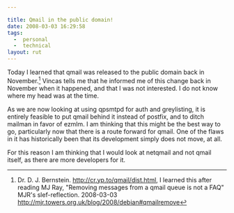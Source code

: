 ```yaml
---

title: Qmail in the public domain!
date: 2008-03-03 16:29:58
tags:
  -  personal
  -  technical
layout: rut
---
```


Today I learned that qmail was released to the public domain back in November.[^200803031]  Vincas tells me that he informed me of this change back in November when it happened, and that I was not interested.  I do not know where my head was at the time.

As we are now looking at using qpsmtpd for auth and greylisting, it is entirely feasible to put qmail behind it instead of postfix, and to ditch mailman in favor of ezmlm.  I am thinking that this might be the best way to go, particularly now that there is a route forward for qmail.  One of the flaws in it has historically been that its development simply does not move, at all. 

For this reason I am thinking that I would look at netqmail and not qmail itself, as there are more developers for it.  


[^200803031]: Dr. D. J. Bernstein.  <http://cr.yp.to/qmail/dist.html>, I learned this after reading MJ Ray, "Removing messages from a qmail queue is not a FAQ" MJR's slef-reflection. 2008-03-03 <http://mjr.towers.org.uk/blog/2008/debian#qmailremove>

